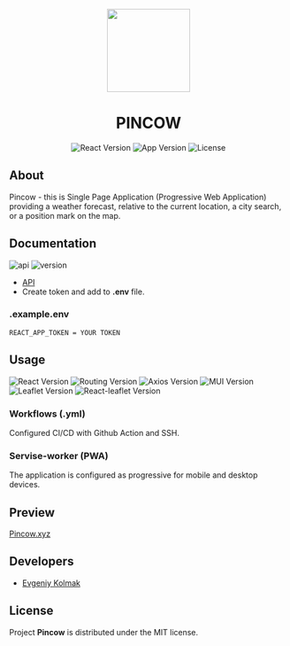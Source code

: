 <p align="center">
      <img src="https://i.ibb.co/NV7jN5d/pincow.png" width="150">
</p>
<h1 align="center">PINCOW</h1>

<p align="center">
   <img src="https://img.shields.io/badge/React-%5E18.2.0-blue" alt="React Version">
   <img src="https://img.shields.io/badge/Version-v1.0-9cf" alt="App Version">
   <img src="https://img.shields.io/badge/License-MIT-green" alt="License">
</p>

## About

Pincow - this is Single Page Application (Progressive Web Application) providing a weather forecast, relative to the current location, a city search, or a position mark on the map.

## Documentation 

<img src="https://img.shields.io/badge/API-openweathermap-red" alt="api"> <img src="https://img.shields.io/badge/Version-2.5-red" alt="version">

+ [API](https://openweathermap.org/api "Create Token")
+ Create token and add to **.env** file.

### .example.env

`REACT_APP_TOKEN = YOUR TOKEN`


## Usage

 <img src="https://img.shields.io/badge/React-%5E18.2.0-blue" alt="React Version">  <img src="https://img.shields.io/badge/React--router--dom-%5E6.8.0-information" alt="Routing Version"> <img src="https://img.shields.io/badge/Axios-%5E0.27.2-blueviolet" alt="Axios Version"> <img src="https://img.shields.io/badge/MUI-%5E5.10.0-blue" alt="MUI Version"> <img src="https://img.shields.io/badge/Leaflet-%5E1.9.2-green" alt="Leaflet Version"> <img src="https://img.shields.io/badge/React--leaflet-%5E4.1.0-yellowgreen" alt="React-leaflet Version"> 

### Workflows (.yml)

Configured CI/CD with Github Action and SSH.

### Servise-worker (PWA)

The application is configured as progressive for mobile and desktop devices.

## Preview

[Pincow.xyz](https://pincow.xyz/ "Preview")

## Developers

- [Evgeniy Kolmak](https://github.com/evgeniy-kolmak)

## License

Project **Pincow** is distributed under the MIT license.
